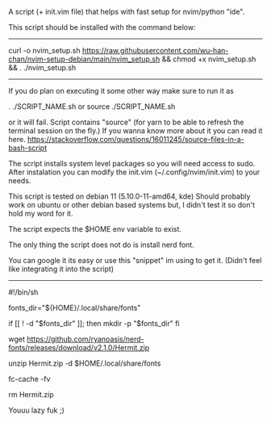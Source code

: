 A script (+ init.vim file) that helps with fast setup for nvim/python "ide".

This script should be installed with the command below:

------

curl -o nvim_setup.sh https://raw.githubusercontent.com/wu-han-chan/nvim-setup-debian/main/nvim_setup.sh  && chmod +x nvim_setup.sh  &&  . ./nvim_setup.sh
 
------

If you do plan on executing it some other way make sure to run it as

. ./SCRIPT_NAME.sh
or
source ./SCRIPT_NAME.sh

or it will fail. Script contains "source" (for yarn to be able to refresh the terminal session on the fly.)
If you wanna know more about it you can read it here.
https://stackoverflow.com/questions/16011245/source-files-in-a-bash-script

The script installs system level packages so you will need access to sudo.
After instalation you can modify the init.vim (~/.config/nvim/init.vim) to your needs.

This script is tested on debian 11 (5.10.0-11-amd64, kde)
Should probably work on ubuntu or other debian based systems but,
I didn't test it so don't hold my word for it.

The script expects the $HOME env variable to exist.

The only thing the script does not do is install nerd font.

You can google it its easy or use this "snippet" im using to get it.
(Didn't feel like integrating it into the script)

---------

#!/bin/sh

fonts_dir="${HOME}/.local/share/fonts"

if [[ ! -d "$fonts_dir" ]]; then
        mkdir -p "$fonts_dir"
fi

wget https://github.com/ryanoasis/nerd-fonts/releases/download/v2.1.0/Hermit.zip

unzip Hermit.zip -d $HOME/.local/share/fonts

fc-cache -fv

rm Hermit.zip

Youuu lazy fuk ;)
